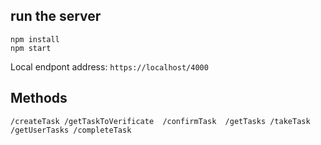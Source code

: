 ## run the server
```
npm install
npm start
```

Local endpont address: `https://localhost/4000`

## Methods
``
/createTask
/getTaskToVerificate 
/confirmTask 
/getTasks
/takeTask 
/getUserTasks
/сompleteTask
``